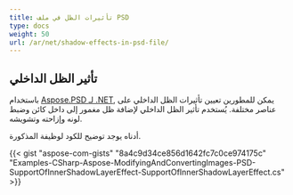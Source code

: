 ```yaml
---
title: تأثيرات الظل في ملف PSD
type: docs
weight: 50
url: /ar/net/shadow-effects-in-psd-file/
---
```



## **تأثير الظل الداخلي**
باستخدام [Aspose.PSD لـ .NET](https://products.aspose.com/psd/net), يمكن للمطورين تعيين تأثيرات الظل الداخلي على عناصر مختلفة. يُستخدم تأثير الظل الداخلي لإضافة ظل مغمور إلى داخل كائن وضبط لونه وإزاحته وتشويشه.

أدناه يوجد توضيح للكود لوظيفة المذكورة.

{{< gist "aspose-com-gists" "8a4c9d34ce856d1642fc7c0ce974175c" "Examples-CSharp-Aspose-ModifyingAndConvertingImages-PSD-SupportOfInnerShadowLayerEffect-SupportOfInnerShadowLayerEffect.cs" >}}
